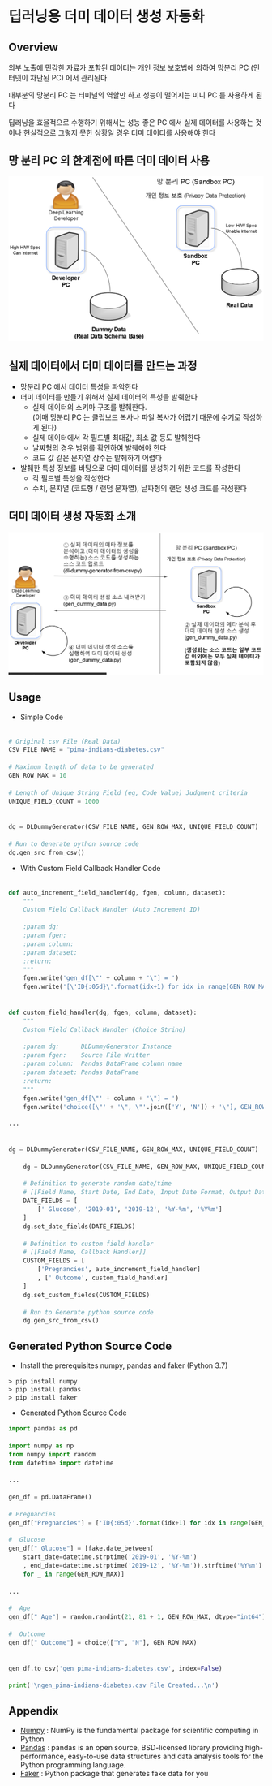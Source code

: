 
# 딥러닝용 더미 데이터 생성 자동화

## Overview

외부 노출에 민감한 자료가 포함된 데이터는 개인 정보 보호법에 의하여 망분리 PC (인터넷이 차단된 PC) 에서 관리된다

대부분의 망분리 PC 는 터미널의 역할만 하고 성능이 떨어지는 미니 PC 를 사용하게 된다

딥러닝을 효율적으로 수행하기 위해서는 성능 좋은 PC 에서 실제 데이터를 사용하는 것이나 현실적으로 그렇지 못한 상황일 경우 더미 데이터를 사용해야 한다


## 망 분리 PC 의 한계점에 따른 더미 데이터 사용

![](img/readme-01.png)


## 실제 데이터에서 더미 데이터를 만드는 과정

- 망분리 PC 에서 데이터 특성을 파악한다
- 더미 데이터를 만들기 위해서 실제 데이터의 특성을 발췌한다
    - 실제 데이터의 스키마 구조를 발췌한다.<br/>
    (이때 망분리 PC 는 클립보드 복사나 파일 복사가 어렵기 때문에 수기로 작성하게 된다)
    - 실제 데이터에서 각 필드별 최대값, 최소 값 등도 발췌한다
    - 날짜형의 경우 범위를 확인하여 발췌해야 한다
    - 코드 값 같은 문자열 상수는 발췌하기 어렵다
- 발췌한 특성 정보를 바탕으로 더미 데이터를 생성하기 위한 코드를 작성한다
    - 각 필드별 특성을 작성한다
    - 수치, 문자열 (코드형 / 랜덤 문자열), 날짜형의 랜덤 생성 코드를 작성한다


## 더미 데이터 생성 자동화 소개

![](img/readme-02.png)


## Usage

- Simple Code

```python

# Original csv File (Real Data)
CSV_FILE_NAME = "pima-indians-diabetes.csv"

# Maximum length of data to be generated
GEN_ROW_MAX = 10

# Length of Unique String Field (eg, Code Value) Judgment criteria
UNIQUE_FIELD_COUNT = 1000


dg = DLDummyGenerator(CSV_FILE_NAME, GEN_ROW_MAX, UNIQUE_FIELD_COUNT)

# Run to Generate python source code
dg.gen_src_from_csv()

```


- With Custom Field Callback Handler Code

```python

def auto_increment_field_handler(dg, fgen, column, dataset):
    """
    Custom Field Callback Handler (Auto Increment ID)

    :param dg:
    :param fgen:
    :param column:
    :param dataset:
    :return:
    """
    fgen.write('gen_df[\"' + column + '\"] = ')
    fgen.write('[\'ID{:05d}\'.format(idx+1) for idx in range(GEN_ROW_MAX)]\n\n')


def custom_field_handler(dg, fgen, column, dataset):
    """
    Custom Field Callback Handler (Choice String)

    :param dg:      DLDummyGenerator Instance
    :param fgen:    Source File Writter
    :param column:  Pandas DataFrame column name
    :param dataset: Pandas DataFrame
    :return:
    """
    fgen.write('gen_df[\"' + column + '\"] = ')
    fgen.write('choice([\"' + '\", \"'.join(['Y', 'N']) + '\"], GEN_ROW_MAX)\n\n')

...


dg = DLDummyGenerator(CSV_FILE_NAME, GEN_ROW_MAX, UNIQUE_FIELD_COUNT)

    dg = DLDummyGenerator(CSV_FILE_NAME, GEN_ROW_MAX, UNIQUE_FIELD_COUNT)

    # Definition to generate random date/time
    # [[Field Name, Start Date, End Date, Input Date Format, Output Date Format]]
    DATE_FIELDS = [
        [' Glucose', '2019-01', '2019-12', '%Y-%m', '%Y%m']
    ]
    dg.set_date_fields(DATE_FIELDS)

    # Definition to custom field handler
    # [[Field Name, Callback Handler]]
    CUSTOM_FIELDS = [
        ['Pregnancies', auto_increment_field_handler]
        , [' Outcome', custom_field_handler]
    ]
    dg.set_custom_fields(CUSTOM_FIELDS)

    # Run to Generate python source code
    dg.gen_src_from_csv()

```


## Generated Python Source Code

- Install the prerequisites numpy, pandas and faker (Python 3.7)

```
> pip install numpy
> pip install pandas
> pip install faker
```

- Generated Python Source Code

```python
import pandas as pd

import numpy as np
from numpy import random
from datetime import datetime

...

gen_df = pd.DataFrame()

# Pregnancies
gen_df["Pregnancies"] = ['ID{:05d}'.format(idx+1) for idx in range(GEN_ROW_MAX)]

#  Glucose
gen_df[" Glucose"] = [fake.date_between(
    start_date=datetime.strptime('2019-01', '%Y-%m')
    , end_date=datetime.strptime('2019-12', '%Y-%m')).strftime('%Y%m')
    for _ in range(GEN_ROW_MAX)]

...

#  Age
gen_df[" Age"] = random.randint(21, 81 + 1, GEN_ROW_MAX, dtype="int64")

#  Outcome
gen_df[" Outcome"] = choice(["Y", "N"], GEN_ROW_MAX)


gen_df.to_csv('gen_pima-indians-diabetes.csv', index=False)

print('\ngen_pima-indians-diabetes.csv File Created...\n')

```

## Appendix

- [Numpy](https://numpy.org/doc/stable/) : NumPy is the fundamental package for scientific computing in Python
- [Pandas](https://pandas.pydata.org/docs) : pandas is an open source, BSD-licensed library providing high-performance, easy-to-use data structures and data analysis tools for the Python programming language.
- [Faker](https://github.com/joke2k/faker) : Python package that generates fake data for you



